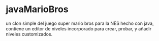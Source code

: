 # javaMarioBros
un clon simple del juego super mario bros para la NES hecho con java, contiene un editor de niveles incorporado para crear, probar, y añadir niveles customizados.


